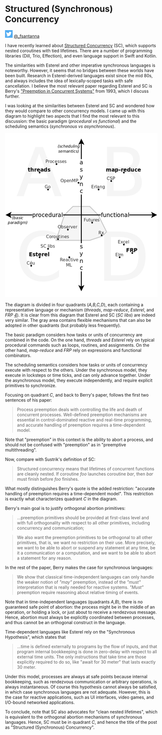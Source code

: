 # Structured (Synchronous) Concurrency

![Twitter](twitter.png) [@_fsantanna](https://twitter.com/_fsantanna)

I have recently learned about [Structured Concurrency][1] (SC), which supports
nested coroutines with tied lifetimes.
There are a number of programming libraries (Dill, Trio, Effection), and even
language support in Swift and Kotlin.

The similarities with Esterel and other imperative synchronous languages is
noteworthy.
However, it seems that no bridges between these worlds have been built.
Research in Esterel-derived languages exist since the mid 80s, and always
includes the idea of lexically-scoped tasks with safe cancellation.
I believe the most relevant paper regarding Esterel and SC is Berry's
["Preemption in Concurrent Systems"][3] from 1993, which I discuss further.

I was looking at the similarities between Esterel and SC and wondered how they
would compare to other concurrency models.
I came up with this diagram to highlight two aspects that I find the most
relevant to this discussion: the basic paradigm (*procedural vs functional*)
and the scheduling semantics (*synchronous vs asynchronous*).

![Concurrency Paradigms](paradigms.png)

The diagram is divided in four quadrants (*A,B,C,D*), each containing a
representative language or mechanism (*threads*, *map-reduce*, *Esterel*, and
*FRP [4]*).
It is clear from this diagram that Esterel and SC (*SC libs*) are indeed very
similar.
The gray area contains flexible mechanisms that can also be adopted in other
quadrants (but probably less frequently).

The basic paradigm considers how tasks or units of concurrency are combined in
the code.
On the one hand, *threads* and *Esterel* rely on typical procedural commands
such as loops, routines, and assignments.
On the other hand, *map-reduce* and *FRP* rely on expressions and functional
combinators.

The scheduling semantics considers how tasks or units of concurrency execute
with respect to the others.
Under the synchronous model, they execute in locksteps or time ticks, and
can only advance together.
Under the asynchronous model, they execute independently, and require explicit
primitives to synchronize.

Focusing on quadrant *C*, and back to Berry's paper, follows the first two
sentences of his paper:

> Process preemption deals with controlling the life and death of concurrent
> processes.
> Well-defined preemption mechanisms are essential in control-dominated
> reactive and real-time programming, and accurate handling of preemption
> requires a time-dependent model.

Note that "preemption" in this context is the ability to abort a process, and
should not be confused with "preemption" as in "preemptive multithreading".

Now, compare with Sustrik's definition of SC:

> Structured concurrency means that lifetimes of concurrent functions are
> cleanly nested.
> If coroutine *foo* launches coroutine *bar*, then *bar* must finish before
> *foo* finishes.

What mostly distinguishes Berry's quote is the added restriction:
"accurate handling of preemption requires a time-dependent model".
This restriction is exactly what characterizes quadrant *C* in the diagram.

Berry's main goal is to justify orthogonal abortion primitives:

> ...preemption primitives should be provided at first-class level and with
> full orthogonality with respect to all other primitives, including
> concurrency and communication;

> We also want the preemption primitives to be orthogonal to all other
> primitives, that is, we want no restriction on their use.
> More precisely, we want to be able to abort or suspend any statement at any
> time, be it a communication or a computation, and we want to be able to abort
> a statement for any reason.

In the rest of the paper, Berry makes the case for synchronous languages:

> We show that classical time-independent languages can only handle the weaker
> notion of *"may"* preemption, instead of the *"must"* interpretation that is
> really needed for reactive systems.
> *"Must"* preemption require reasoning about relative timing of events.

Note that in time-independent languages (quadrants *A,B*), there is no
guaranteed safe point of abortion:
    the process might be in the middle of an operation,
    or holding a lock,
    or just about to receive a rendezvous message.
Hence, abortion must always be explicitly coordinated between processes, and
thus cannot be an orthogonal construct in the language.

Time-dependent languages like Esterel rely on the "Synchronous Hypothesis",
which states that

> ...time is defined externally to programs by the flow of inputs, and that
> program internal bookkeeping is done in zero-delay with respect to all
> external time units.
> The only instructions that take time are those explicitly required to do so,
> like "await for 30 meter" that lasts exactly 30 meter.

Under this model, processes are always at safe points because internal
bookkeeping, such as rendezvous communication or arbitrary operations, is
always instantaneous.
Of course this hypothesis cannot always be satisfied, in which case synchronous
languages are not adequate.
However, this is the case for reactive applications, such as UI interfaces,
video games, and I/O-bound networked applications.

To conclude, note that SC also advocates for "clean nested lifetimes", which is
equivalent to the orthogonal abortion mechanisms of synchronous languages.
Hence, SC must be in quadrant *C*, and hence the title of the post as
"Structured (Synchronous) Concurrency".

[1]: https://en.wikipedia.org/wiki/Structured_concurrency
[2]: http://ceu-lang.org/
[3]: http://citeseerx.ist.psu.edu/viewdoc/download?doi=10.1.1.42.1557&rep=rep1&type=pdf
[4]: https://en.wikipedia.org/wiki/Functional_reactive_programming

<!--
parallel, non-determinism, synchronization primitives
lock-step, cooperative, determinism, asynchronous calls

Keywords for the procedural quadrants (*A* and *C*): imperative, control-flow,
Keywords for the functional quadrants (*B* and *D*): lambdas, data-flow

Other links:

- SC libraries:
    - Dill: http://libdill.org/structured-concurrency.html
    - Trio:
    - Notes on structured concurrency, or: Go statement considered harmful
        - sequential, goto
    - https://vorpus.org/blog/notes-on-structured-concurrency-or-go-statement-considered-harmful/
- Elm:
    - https://elm-lang.org/news/farewell-to-frp
    - https://groups.google.com/g/elm-discuss/c/YFz2IMSLRWI
- Kotlin: https://proandroiddev.com/structured-concurrency-in-action-97c749a8f755

- interactive/reactive as defined by Berry
- parallelism vs auto-sync
- intersection on I/O bound (network, DBs for sync)
- async has problem when multiple lines depend on each other
- Ceu
    - Reactive: code executes in reactions to events
    - Synchronous: reactions run to completion, i.e., there's no implicit preemption or real parallelism (this avoids explicit synchronization: locks, queues, etc)
    - Structured: programs use structured control mechanisms, such as "await" (to suspend a line of execution), and "par" (to combine multiple awaiting lines of execution)
    - Structured programming avoids deep nesting of callbacks letting you write programs in direct/sequential style. In addition, when a line of execution is aborted, all allocated resources are safely released.
    - In comparison to FRP/dataflow, it is more imperative supporting sequences/loops/conditionals/parallels. The notion of (multiple) program counter is explicit. Also, everything is lexically scoped, there's no GC involved.
    - In comparison to promises/futures, it provides lexical parallel constructs, allowing the branches to share local variables and, more importantly, supporting safe abortion of code (with the "par/or"). 
    - In comparison to Esterel:
        1. Dynamic abstractions with lexical scope (vs. mostly static language). You can dynamically spawn code into a lexically-scoped pool.
        2. Internal/fine-grained determinism (vs. external determinism). All statements execute in a deterministic order. E.g., if you have two printf's in parallel awaking from the same event, they will execute in lexical order.
        3. Safe integration with C. When calling a C function that returns a pointer (e.g., "malloc"), Céu forces you to write a finalization clause (in which you can call "free"). If this code is somehow aborted, the "free" is called automatically.
        4. Timers as first-class events (e.g., "await 1s"). Besides the convenience, Céu adjusts timers in sequence, e.g., if a first timer awakes a little bit late (due to system overhead), the timer in sequence will compensate.
        5. Internal events are stack-based (vs. queue based). This allows co-routine-like functionality, resumable exceptions, and some other mechanisms.
        6. Event-based logical notion of time (vs. tick based). A single event can occur at a logical time (related to #2).
-->

